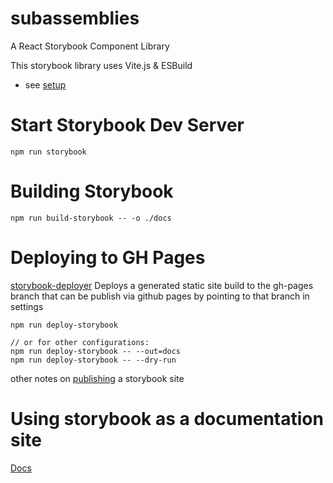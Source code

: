 # subassemblies
A React Storybook Component Library

This storybook library uses Vite.js & ESBuild
- see [setup](https://storybook.js.org/blog/storybook-for-vite/)

# Start Storybook Dev Server

    npm run storybook

# Building Storybook

    npm run build-storybook -- -o ./docs

# Deploying to GH Pages

[storybook-deployer](https://github.com/storybookjs/storybook-deployer)
Deploys a generated static site build to the gh-pages branch that can be publish via github pages by pointing to that branch in settings

    npm run deploy-storybook

    // or for other configurations:
    npm run deploy-storybook -- --out=docs
    npm run deploy-storybook -- --dry-run

other notes on [publishing](https://storybook.js.org/docs/react/workflows/publish-storybook) a storybook site

# Using storybook as a documentation site

[Docs](https://storybook.js.org/docs/react/writing-docs/introduction)

